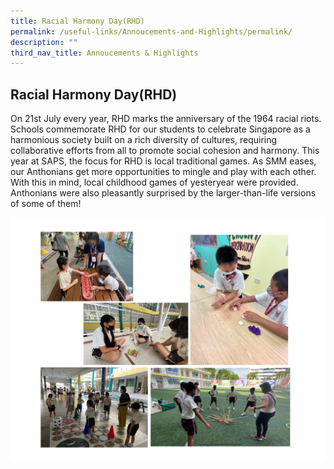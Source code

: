 ```yaml
---
title: Racial Harmony Day(RHD)
permalink: /useful-links/Annoucements-and-Highlights/permalink/
description: ""
third_nav_title: Annoucements & Highlights
---
```

## Racial Harmony Day(RHD) 

On 21st July every year, RHD marks the anniversary of the 1964 racial riots. Schools commemorate RHD for our students to celebrate Singapore as a harmonious society built on a rich diversity of cultures, requiring collaborative efforts from all to promote social cohesion and harmony. This year at SAPS, the focus for RHD is local traditional games. As SMM eases, our Anthonians get more opportunities to mingle and play with each other. With this in mind, local childhood games of yesteryear were provided. Anthonians were also pleasantly surprised by the larger-than-life versions of some of them!


![](/images/RHD%202022.jpeg)